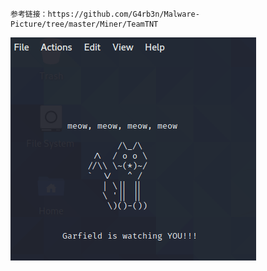 ```
参考链接：https://github.com/G4rb3n/Malware-Picture/tree/master/Miner/TeamTNT
```
![效果图](https://github.com/G4rb3n/Malbox/blob/main/TeamTNT/2012/teamtnt.png)
